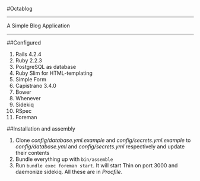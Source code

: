 #Octablog

***
A Simple Blog Application

***

##Configured
1. Rails 4.2.4
1. Ruby 2.2.3
1. PostgreSQL as database
1. Ruby Slim for HTML-templating
1. Simple Form
1. Capistrano 3.4.0
1. Bower
1. Whenever
1. Sidekiq
1. RSpec
1. Foreman

##Installation and assembly
1. Clone *config/database.yml.example* and *config/secrets.yml.example* to *config/database.yml* and *config/secrets.yml* respectively and update their contents
1. Bundle everything up with ``bin/assemble``
1. Run ``bundle exec foreman start``. It will start Thin on port 3000 and daemonize sidekiq. All these are in *Procfile*.
